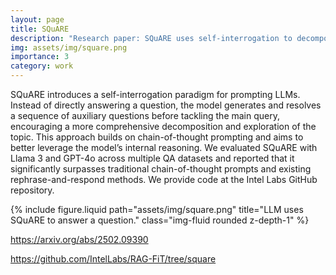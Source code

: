 ```yaml
---
layout: page
title: SQuARE
description: "Research paper: SQuARE uses self-interrogation to decompose questions, outperforming chain-of-thought prompts."
img: assets/img/square.png
importance: 3
category: work
---
```


SQuARE introduces a self-interrogation paradigm for prompting LLMs. Instead of directly answering a question, the model generates and resolves a sequence of auxiliary questions before tackling the main query, encouraging a more comprehensive decomposition and exploration of the topic. This approach builds on chain-of-thought prompting and aims to better leverage the model’s internal reasoning. We evaluated SQuARE with Llama 3 and GPT-4o across multiple QA datasets and reported that it significantly surpasses traditional chain-of-thought prompts and existing rephrase-and-respond methods. We provide code at the Intel Labs GitHub repository.

<div class="row justify-content-sm-center">
    <div class="col-sm-5 mt-10 mt-md-0">
        {% include figure.liquid path="assets/img/square.png" title="LLM uses SQuARE to answer a question." class="img-fluid rounded z-depth-1" %}
    </div>
</div>

<https://arxiv.org/abs/2502.09390>

<https://github.com/IntelLabs/RAG-FiT/tree/square>
